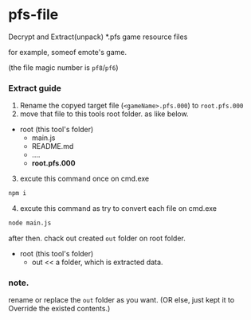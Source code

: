 
# pfs-file

Decrypt and Extract(unpack) *.pfs game resource files

for example, someof emote's game.

(the file magic number is `pf8`/`pf6`)  

### Extract guide
1. Rename the copyed target file (`<gameName>.pfs.000`) to `root.pfs.000`
2. move that file to this tools root folder. as like below.

- root (this tool's folder)
  - main.js
  - README.md
  - ....
  - **root.pfs.000**

3. excute this command once on cmd.exe
```sh
npm i
```
4. excute this command as try to convert each file on cmd.exe
```sh
node main.js
```
after then. chack out created `out` folder on root folder.

- root (this tool's folder)
  - out << a folder, which is extracted data.

### note.
rename or replace the `out` folder as you want.
(OR else, just kept it to Override the existed contents.)
